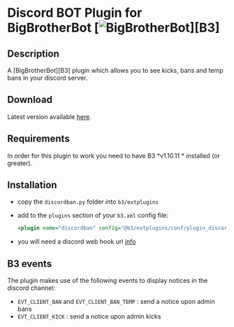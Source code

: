 Discord BOT Plugin for BigBrotherBot [![BigBrotherBot](http://i.imgur.com/7sljo4G.png)][B3]
================================

Description
-----------

A [BigBrotherBot][B3] plugin which allows you to see kicks, bans and temp bans in your discord server.

Download
--------

Latest version available [here](https://github.com/efinst0rm/B3DiscordPlugin/archive/master.zip).

Requirements
------------

In order for this plugin to work you need to have B3 *v1.10.11 * installed (or greater).

Installation
------------

* copy the `discordban.py` folder into `b3/extplugins`
* add to the `plugins` section of your `b3.xml` config file:

  ```xml
  <plugin name="discordban" config="@b3/extplugins/conf/plugin_discordban.xml" />
  ```
* you will need a discord web hook url [info](https://support.discordapp.com/hc/en-us/articles/228383668-Intro-to-Webhooks)

B3 events
---------

The plugin makes use of the following events to display notices in the discord channel:

* `EVT_CLIENT_BAN` and `EVT_CLIENT_BAN_TEMP` : send a notice upon admin bans
* `EVT_CLIENT_KICK` : send a notice upon admin kicks
